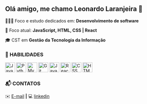 
## Olá amigo, me chamo Leonardo Laranjeira 👋

<div align="left"> 
 
👩🏻‍💻 Foco e estudo dedicados em: **Desenvolvimento de software**
 
📝 Foco atual: **JavaScript, HTML, CSS | React**
 
🎓 CST em **Gestão da Tecnologia da Informação** 
  
 </div>

 ### 🚨 **HABILIDADES**
<span>
    <img src="https://cdn.jsdelivr.net/gh/devicons/devicon/icons/java/java-original.svg" alt="Java" width="32" height="32" />
    <img src="https://cdn.jsdelivr.net/gh/devicons/devicon/icons/python/python-original.svg" alt="Python" width="32" height="32" />
    <img src="https://cdn.jsdelivr.net/gh/devicons/devicon/icons/mysql/mysql-original.svg" alt="MySQL" width="32" height="32" />
    <img src="https://cdn.jsdelivr.net/gh/devicons/devicon/icons/git/git-original.svg" alt="Git" width="32" height="32" />
    <img src="https://cdn.jsdelivr.net/gh/devicons/devicon/icons/javascript/javascript-original.svg" alt="JavaScript" width="32" height="32" />
    <img src="https://cdn.jsdelivr.net/gh/devicons/devicon/icons/react/react-original.svg" alt="React" width="32" height="32" />
    <img src="https://cdn.jsdelivr.net/gh/devicons/devicon/icons/css3/css3-original.svg" alt="CSS" width="32" height="32" />
    <img src="https://cdn.jsdelivr.net/gh/devicons/devicon/icons/html5/html5-original.svg" alt="HTML" width="32" height="32" />
</span>

 ### 📬 CONTATOS
✉️ [E-mail](mailto:leonardo02lfc@gmail.com) **|** 
💻 [linkedin](https://www.linkedin.com/in/leonardo-laranjeira-796a391b7/)
